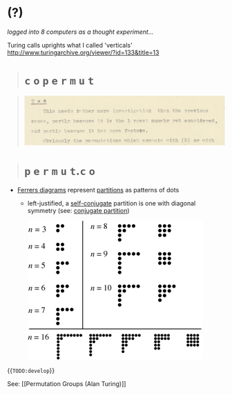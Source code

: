 # (?)

_logged into 8 computers as a thought experiment..._

Turing calls uprights what I called 'verticals' http://www.turingarchive.org/viewer/?id=133&title=13

> # `c` `o` `p` `e` `r` `m` `u` `t`

> ![](https://raw.githubusercontent.com/lmmx/shots/master/2016/Aug/big-data-crop.png)

> # `p` `e` `r` `m` `u` `t`.`c` `o`

- [Ferrers diagrams](http://mathworld.wolfram.com/FerrersDiagram.html) represent [partitions](http://mathworld.wolfram.com/Partition.html) as patterns of dots
  - left-justified, a [self-conjugate](http://mathworld.wolfram.com/Self-ConjugatePartition.html) partition is one with diagonal symmetry (see: [conjugate partition](http://mathworld.wolfram.com/ConjugatePartition.html))

    ![](https://raw.githubusercontent.com/lmmx/shots/master/2016/Aug/SelfConjugatePartitions_1000.gif)

{{`TODO:develop`}}

See: [[Permutation Groups (Alan Turing)]]
